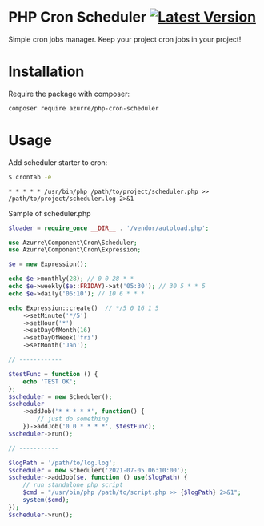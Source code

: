 # PHP Cron Scheduler [![Latest Version](https://img.shields.io/github/release/azurre/php-cron-scheduler.svg?style=flat-square)](https://github.com/azurre/php-cron-scheduler/releases)

Simple cron jobs manager. Keep your project cron jobs in your project!

# Installation

Require the package with composer:

```
composer require azurre/php-cron-scheduler
```

# Usage

Add scheduler starter to cron:

```bash
$ crontab -e
```

```
* * * * * /usr/bin/php /path/to/project/scheduler.php >> /path/to/project/scheduler.log 2>&1
```

Sample of scheduler.php

```php
$loader = require_once __DIR__ . '/vendor/autoload.php';

use Azurre\Component\Cron\Scheduler;
use Azurre\Component\Cron\Expression;

$e = new Expression();

echo $e->monthly(28); // 0 0 28 * *
echo $e->weekly($e::FRIDAY)->at('05:30'); // 30 5 * * 5
echo $e->daily('06:10'); // 10 6 * * *

echo Expression::create()  // */5 0 16 1 5
    ->setMinute('*/5')
    ->setHour('*')
    ->setDayOfMonth(16)
    ->setDayOfWeek('fri')
    ->setMonth('Jan');

// ------------

$testFunc = function () {
    echo 'TEST OK';
};
$scheduler = new Scheduler();
$scheduler
    ->addJob('* * * * *', function() {
        // just do something
    })->addJob('0 0 * * * *', $testFunc);
$scheduler->run();

// -----------

$logPath = '/path/to/log.log';
$scheduler = new Scheduler('2021-07-05 06:10:00');
$scheduler->addJob($e, function () use($logPath) {
    // run standalone php script
    $cmd = "/usr/bin/php /path/to/script.php >> {$logPath} 2>&1";
    system($cmd);
});
$scheduler->run();
```
